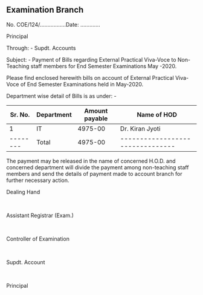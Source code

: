 ## Examination Branch 

No. COE/124/.................Date: .............


Principal

Through: -	Supdt. Accounts

Subject: -	Payment of Bills regarding External Practical Viva-Voce to Non-Teaching staff members for End Semester Examinations May -2020.

Please find enclosed herewith bills on account of External Practical Viva-Voce of End Semester Examinations held in May-2020.

Department wise detail of Bills is as under: -

| Sr. No.  | Department | Amount payable | Name of HOD                      |
|----------|------------|----------------|----------------------------------|
| 1        | IT         | 4975-00        | Dr. Kiran Jyoti                  |
| -------- | Total      | 4975-00        | -------------------------------- |


The payment may be released in the name of concerned H.O.D. and concerned department will divide the payment among non-teaching staff members and send the details of payment made to account branch for further necessary action.


Dealing Hand

</BR>

Assistant Registrar (Exam.)

</BR>

Controller of Examination

</BR>

Supdt. Account

</BR>

Principal
